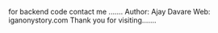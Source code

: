 for backend code contact me .......
Author: Ajay Davare
Web: iganonystory.com
Thank you for visiting.......
